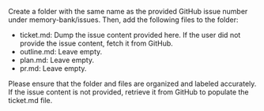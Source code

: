 Create a folder with the same name as the provided GitHub issue number under memory-bank/issues. Then, add the following files to the folder:
- ticket.md: Dump the issue content provided here. If the user did not provide the issue content, fetch it from GitHub.
- outline.md: Leave empty.
- plan.md: Leave empty.
- pr.md: Leave empty.

Please ensure that the folder and files are organized and labeled accurately. If the issue content is not provided, retrieve it from GitHub to populate the ticket.md file.